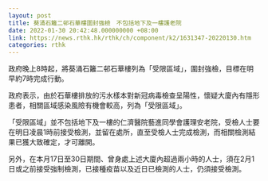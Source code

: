 ```yaml
---
layout: post
title: 葵涌石籬二邨石華樓圍封強檢　不包括地下及一樓護老院
date: 2022-01-30 20:42:48.000000000 +08:00
link: https://news.rthk.hk/rthk/ch/component/k2/1631347-20220130.htm
categories: rthk
---
```


政府晚上8時起，將葵涌石籬二邨石華樓列為「受限區域」，圍封強檢，目標在明早約7時完成行動。

政府表示，由於石華樓排放的污水樣本對新冠病毒檢查呈陽性，懷疑大廈內有隱形患者，相關區域感染風險有機會較高，列為「受限區域」。

「受限區域」並不包括地下及一樓的仁濟醫院藝進同學會護理安老院，受檢人士要在明日凌晨1時前接受檢測，並留在處所，直至受檢人士完成檢測，而相關檢測結果已獲大致確定，才可離開。

另外，在本月17日至30日期間、曾身處上述大廈內超過兩小時的人士，須在2月1日或之前接受強制檢測，已接種疫苗以及近日已檢測的人士，仍須接受檢測。
